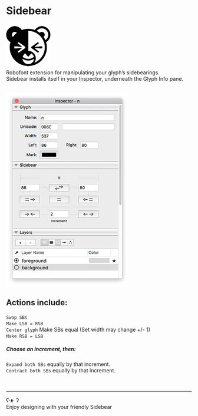 # Sidebear

![](./_images/Sidebear_Icon.png)
<br />
Robofont extension for manipulating your glyph’s sidebearings. 
<br />
Sidebear installs itself in your Inspector, underneath the Glyph Info pane.
<br />
<br />

![](./_images/Sidebear_screen.png)

## Actions include:
`Swap SBs`
<br />
`Make LSB = RSB`
<br />
`Center glyph` Make SBs equal (Set width may change +/- 1)
<br />
`Make RSB = LSB`

##### Choose an increment, then:
`Expand both SBs` equally by that increment.
<br />
`Contract both SBs` equally by that increment.
<br /><br /><br />

<hr />
ʕ·ᴥ· ʔ
<br />
Enjoy designing with your friendly Sidebear   
<br />

